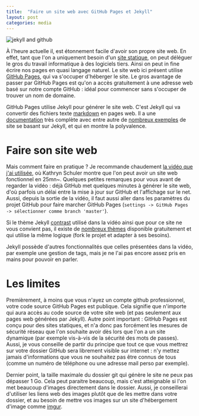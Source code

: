 ```yaml
---
title:  "Faire un site web avec GitHub Pages et Jekyll"
layout: post
categories: media
---
```


![jekyll and github](https://scriptedtea.com/assets/images/posts/jekyll_pages.jpg)



À l'heure actuelle il, est étonnement facile d'avoir son propre site web. En effet, tant que l'on a uniquement besoin d'un [site statique](https://fr.wikipedia.org/wiki/Page_web_statique), on peut déléguer le gros du travail informatique à des logiciels tiers. Ainsi on peut in fine écrire nos pages en quasi langage naturel. Le site web ici présent utilise [GitHub Pages](https://pages.github.com/), qui va s'occuper d'héberger le site. Le gros avantage de passer par GitHub Pages est qu'on a accès gratuitement à une adresse web basé sur notre compte GitHub : idéal pour commencer sans s'occuper de trouver un nom de domaine.

GitHub Pages utilise Jekyll pour générer le site web. C'est Jekyll qui va convertir des fichiers texte [markdown](https://fr.wikipedia.org/wiki/Markdown) en pages web. Il a une [documentation](https://jekyllrb.com/docs/) très complète avec entre autre de [nombreux exemples](https://jekyllrb.com/showcase/) de site se basant sur Jekyll, et qui en montre la polyvalence.

# Faire son site web
Mais comment faire en pratique ? Je recommande chaudement [la vidéo que j'ai utilisée](https://www.youtube.com/watch?v=qZsgPgGdOzQ), où Kathryn Schuler montre que l'on peut avoir un site web fonctionnel en 25mn~. Quelques petites remarques pour vous avant de regarder la vidéo : déjà GitHub met quelques minutes à générer le site web, d'où parfois un délai entre la mise à jour sur GitHub et l'affichage sur le net. Aussi, depuis la sortie de la vidéo, il faut aussi aller dans les paramètres du projet GitHub pour faire marcher GitHub Pages (`settings -> GitHub Pages -> sélectionner comme branch 'master'`). 
<!---
Enfin dans la vidéo Kathryn n'arrive pas à mettre son CV. Cela est probablemnt du (comme le dit )
https://github.com/MihajloNesic/jekyll-pdf-embed
-->

Si le thème Jekyll [contrast](https://github.com/niklasbuschmann/contrast) utilisé dans la vidéo ainsi que pour ce site ne vous convient pas, il existe de [nombreux thèmes](http://jekyllthemes.org/) disponible gratuitement et qui utilise la même logique (fork le projet et adapter à ses besoins).

Jekyll possède d'autres fonctionnalités que celles présentées dans la vidéo, par exemple une gestion de tags, mais je ne l'ai pas encore assez pris en mains pour pouvoir en parler.

# Les limites

Premièrement, à moins que vous n'ayez un compte github professionnel, votre code source GitHub Pages est publique. Cela signifie que n'importe qui aura accès au code source de votre site web (et pas seulement aux pages web générées par Jekyll). Autre point important : GitHub Pages est conçu pour des sites statiques, et n'a donc pas forcément les mesures de sécurité réseau que l'on souhaite avoir dès lors que l'on a un site dynamique (par exemple vis-à-vis de la sécurité des mots de passes). Aussi, je vous conseille de partir du principe que tout ce que vous mettrez sur votre dossier GitHub sera librement visible sur internet : n'y mettez jamais d'informations que vous ne souhaitez pas être connus de tous (comme un numéro de téléphone ou une adresse mail perso par exemple).

Dernier point, la taille maximale du dossier git qui génère le site ne peux pas dépasser 1 Go. Cela peut paraitre beaucoup, mais c'est atteignable si l'on met beaucoup d'images directement dans le dossier. Aussi, je conseillerai d'utiliser les liens web des images plutôt que de les mettre dans votre dossier, et au besoin de mettre vos images sur un site d'hébergement d'image comme [imgur](https://imgur.com/).